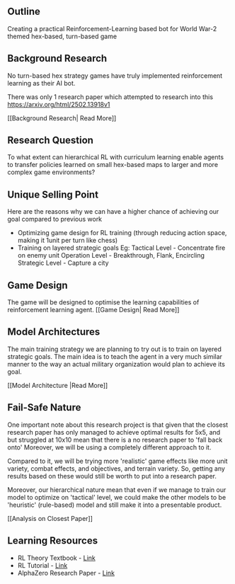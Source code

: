 ## Outline
Creating a practical Reinforcement-Learning based bot for World War-2 themed hex-based, turn-based game

## Background Research
No turn-based hex strategy games have truly implemented reinforcement learning as their AI bot.

There was only 1 research paper which attempted to research into this  
https://arxiv.org/html/2502.13918v1

[[Background Research| Read More]]

## Research Question
To what extent can hierarchical RL with curriculum learning enable agents to transfer policies learned on small hex-based maps to larger and more complex game environments?

## Unique Selling Point
Here are the reasons why we can have a higher chance of achieving our goal compared to previous work
- Optimizing game design for RL training (through reducing action space, making it 1unit per turn like chess)
- Training on layered strategic goals
  Eg:
  Tactical Level - Concentrate fire on enemy unit
  Operation Level - Breakthrough, Flank, Encircling
  Strategic Level - Capture a city

## Game Design
The game will be designed to optimise the learning capabilities of reinforcement learning agent.
[[Game Design| Read More]]

## Model Architectures
The main training strategy we are planning to try out is to train on layered strategic goals.
The main idea is to teach the agent in a very much similar manner to the way an actual military organization would plan to achieve its goal.

[[Model Architecture |Read More]]

## Fail-Safe Nature
One important note about this research project is that given that the closest research paper has only managed to achieve optimal results for 5x5, and but struggled at 10x10 mean that there is a no research paper to 'fall back onto'
Moreover, we will be using a completely different approach to it.

Compared to it, we will be trying more 'realistic' game effects like more unit variety, combat effects, and objectives, and terrain variety.
So, getting any results based on these would still be worth to put into a research paper.

Moreover, our hierarchical nature mean that even if we manage to train our model to optimize on 'tactical' level, we could make the other models to be 'heuristic' (rule-based) model and still make it into a presentable product.

[[Analysis on Closest Paper]]

## Learning Resources
- RL Theory Textbook - [Link](https://web.stanford.edu/class/psych209/Readings/SuttonBartoIPRLBook2ndEd.pdf)
- RL Tutorial - [Link](https://spinningup.openai.com/en/latest/)
- AlphaZero Research Paper - [Link](https://arxiv.org/pdf/1712.01815)
